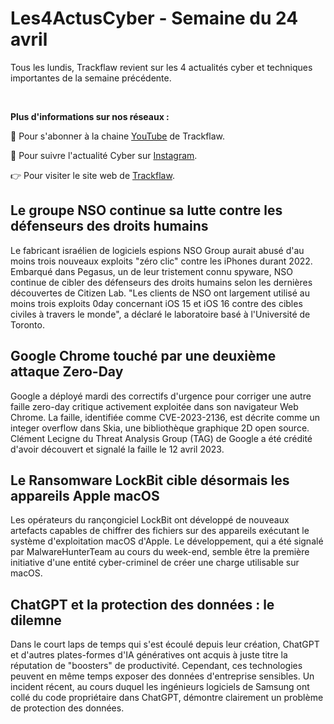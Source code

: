 # Les4ActusCyber - Semaine du 24 avril

    
Tous les lundis, Trackflaw revient sur les 4 actualités cyber et techniques importantes de la semaine précédente.

<br>

**Plus d'informations sur nos réseaux :**

🔴 Pour s'abonner à la chaine [YouTube](https://www.youtube.com/@trackflaw) de Trackflaw.

📸 Pour suivre l'actualité Cyber sur [Instagram](https://www.instagram.com/trackflaw/).

👉 Pour visiter le site web de [Trackflaw](https://trackflaw.com).

    
## Le groupe NSO continue sa lutte contre les défenseurs des droits humains

Le fabricant israélien de logiciels espions NSO Group aurait abusé d'au moins trois nouveaux exploits "zéro clic" contre les iPhones durant 2022. Embarqué dans Pegasus, un de leur tristement connu spyware, NSO continue de cibler des défenseurs des droits humains selon les dernières découvertes de Citizen Lab.
"Les clients de NSO ont largement utilisé au moins trois exploits 0day concernant iOS 15 et iOS 16 contre des cibles civiles à travers le monde", a déclaré le laboratoire basé à l'Université de Toronto.


## Google Chrome touché par une deuxième attaque Zero-Day

Google a déployé mardi des correctifs d'urgence pour corriger une autre faille zero-day critique activement exploitée dans son navigateur Web Chrome.
La faille, identifiée comme CVE-2023-2136, est décrite comme un integer overflow dans Skia, une bibliothèque graphique 2D open source. Clément Lecigne du Threat Analysis Group (TAG) de Google a été crédité d'avoir découvert et signalé la faille le 12 avril 2023.


## Le Ransomware LockBit cible désormais les appareils Apple macOS

Les opérateurs du rançongiciel LockBit ont développé de nouveaux artefacts capables de chiffrer des fichiers sur des appareils exécutant le système d'exploitation macOS d'Apple.
Le développement, qui a été signalé par MalwareHunterTeam au cours du week-end, semble être la première initiative d'une entité cyber-criminel de créer une charge utilisable sur macOS.


## ChatGPT et la protection des données : le dilemne

Dans le court laps de temps qui s'est écoulé depuis leur création, ChatGPT et d'autres plates-formes d'IA génératives ont acquis à juste titre la réputation de "boosters" de productivité. 
Cependant, ces technologies peuvent en même temps exposer des données d'entreprise sensibles. Un incident récent, au cours duquel les ingénieurs logiciels de Samsung ont collé du code propriétaire dans ChatGPT, démontre clairement un problème de protection des données.


